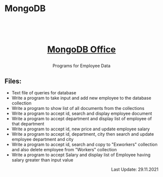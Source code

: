 # MongoDB

<h1 align="center">
  <br>
  <a href="https://github.com/BK-Devices/MongoDB"><p> MongoDB Office </p></a>
</h1>


<p align="center">Programs for Employee Data</p>


## Files:

- Text file of queries for database
- Write a program to take input and add new employee to the database collection
- Write a program to show list of all documents from the collections
- Write a program to accept id, search and display employee document
- Write a program to accept department and display list of employee of that department
- Write a program to accept id, new price and update employee salary
- Write a program to accept id, department, city then search and update employee department and city
- Write a program to accept id, search and copy to "Exworkers" collection and also delete employee from "Workers" collection
- Write a program to accept Salary and display list of Employee having salary greater than input value


<p align="right"> Last Update: 29.11.2021 </p>
